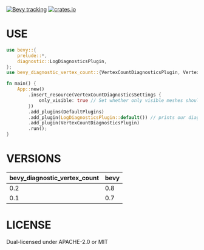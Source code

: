 [![Bevy tracking](https://img.shields.io/badge/Bevy%20tracking-released%20version-lightblue)](https://github.com/bevyengine/bevy/blob/main/docs/plugins_guidelines.md#main-branch-tracking)
[![crates.io](https://img.shields.io/crates/v/bevy_diagnostic_vertex_count)](https://crates.io/crates/bevy_diagnostic_vertex_count/)

# USE
```rust
use bevy::{
    prelude::*,
    diagnostic::LogDiagnosticsPlugin,
};
use bevy_diagnostic_vertex_count::{VertexCountDiagnosticsPlugin, VertexCountDiagnosticsSettings};

fn main() {
    App::new()
        .insert_resource(VertexCountDiagnosticsSettings { 
            only_visible: true // Set whether only visible meshes should be diagnosed. Defaults to true
        })
        .add_plugins(DefaultPlugins)
        .add_plugin(LogDiagnosticsPlugin::default()) // prints our diagnostics to the console
        .add_plugin(VertexCountDiagnosticsPlugin)
        .run();
}
```

# VERSIONS

| bevy_diagnostic_vertex_count | bevy |
|------------------------------|------|
| 0.2                          | 0.8  |
| 0.1                          | 0.7  |

# LICENSE
Dual-licensed under APACHE-2.0 or MIT
